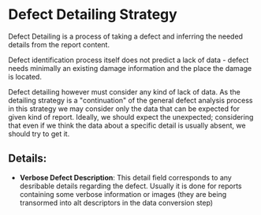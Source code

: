# Defect Detailing Strategy

Defect Detailing is a process of taking a defect and inferring the needed details from the report content.

Defect identification process itself does not predict a lack of data - defect needs minimally an existing damage information and the place the damage is located. 

Defect detailing however must consider any kind of lack of data. As the detailing strategy is a "continuation" of the general defect analysis process in this strategy we may consider only the data that can be expected for given kind of report. Ideally, we should expect the unexpected; considering that even if we think the data about a specific detail is usually absent, we should try to get it.

## Details:
 - **Verbose Defect Description**: This detail field corresponds to any desribable details regarding the defect. Usually it is done for reports containing some verbose information or images (they are being transormed into alt descriptors in the data conversion step)